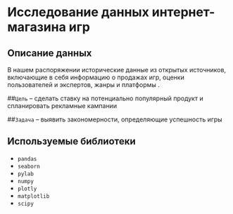 
# Исследование данных интернет-магазина игр

## Описание данных
В нашем распоряжении исторические данные из открытых источников, включающие в себя информацию о продажах игр, оценки пользователей и экспертов, жанры и платформы . 

##`Цель` –  сделать ставку на потенциально популярный продукт и спланировать рекламные кампании

##`Задача` – выявить закономерности, определяющие успешность игры

## Используемые библиотеки
- `pandas` 
- `seaborn` 
- `pylab` 
- `numpy`
- `plotly`
- `matplotlib`
- `scipy` 